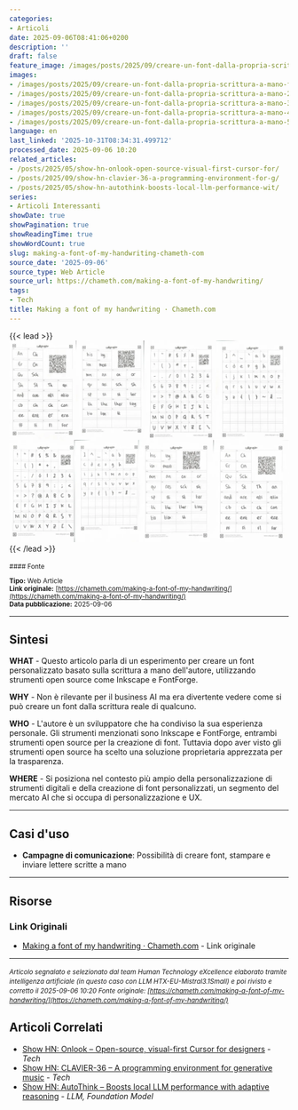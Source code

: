 ```yaml
---
categories:
- Articoli
date: 2025-09-06T08:41:06+0200
description: ''
draft: false
feature_image: /images/posts/2025/09/creare-un-font-dalla-propria-scrittura-a-mano-featured.webp
images:
- /images/posts/2025/09/creare-un-font-dalla-propria-scrittura-a-mano-featured.webp
- /images/posts/2025/09/creare-un-font-dalla-propria-scrittura-a-mano-2.webp
- /images/posts/2025/09/creare-un-font-dalla-propria-scrittura-a-mano-3.webp
- /images/posts/2025/09/creare-un-font-dalla-propria-scrittura-a-mano-4.webp
- /images/posts/2025/09/creare-un-font-dalla-propria-scrittura-a-mano-5.webp
language: en
last_linked: '2025-10-31T08:34:31.499712'
processed_date: 2025-09-06 10:20
related_articles:
- /posts/2025/05/show-hn-onlook-open-source-visual-first-cursor-for/
- /posts/2025/09/show-hn-clavier-36-a-programming-environment-for-g/
- /posts/2025/05/show-hn-autothink-boosts-local-llm-performance-wit/
series:
- Articoli Interessanti
showDate: true
showPagination: true
showReadingTime: true
showWordCount: true
slug: making-a-font-of-my-handwriting-chameth-com
source_date: '2025-09-06'
source_type: Web Article
source_url: https://chameth.com/making-a-font-of-my-handwriting/
tags:
- Tech
title: Making a font of my handwriting · Chameth.com
---
```


{{< lead >}}
![Featured image](/images/posts/2025/09/creare-un-font-dalla-propria-scrittura-a-mano-featured.webp)
{{< /lead >}}

<small>
#### Fonte

**Tipo:** Web Article  
**Link originale:** [https://chameth.com/making-a-font-of-my-handwriting/](https://chameth.com/making-a-font-of-my-handwriting/)  
**Data pubblicazione:** 2025-09-06

</small>

---

## Sintesi

**WHAT** - Questo articolo parla di un esperimento per creare un font personalizzato basato sulla scrittura a mano dell'autore, utilizzando strumenti open source come Inkscape e FontForge.

**WHY** - Non è rilevante per il business AI ma era divertente vedere come si può creare un font dalla scrittura reale di qualcuno.

**WHO** - L'autore è un sviluppatore che ha condiviso la sua esperienza personale. Gli strumenti menzionati sono Inkscape e FontForge, entrambi strumenti open source per la creazione di font. Tuttavia dopo aver visto gli strumenti open source ha scelto una soluzione proprietaria apprezzata per la trasparenza.

**WHERE** - Si posiziona nel contesto più ampio della personalizzazione di strumenti digitali e della creazione di font personalizzati, un segmento del mercato AI che si occupa di personalizzazione e UX.

---

## Casi d'uso

- **Campagne di comunicazione**: Possibilità di creare font, stampare e inviare lettere scritte a mano

---



## Risorse

### Link Originali
- [Making a font of my handwriting · Chameth.com](https://chameth.com/making-a-font-of-my-handwriting/) - Link originale


---

*<small>Articolo segnalato e selezionato dal team Human Technology eXcellence elaborato tramite intelligenza artificiale (in questo caso con LLM HTX-EU-Mistral3.1Small) e poi rivisto e corretto il 2025-09-06 10:20
Fonte originale: [https://chameth.com/making-a-font-of-my-handwriting/](https://chameth.com/making-a-font-of-my-handwriting/)</small>*

## Articoli Correlati

- [Show HN: Onlook – Open-source, visual-first Cursor for designers](/posts/2025/05/show-hn-onlook-open-source-visual-first-cursor-for/) - *Tech*
- [Show HN: CLAVIER-36 – A programming environment for generative music](/posts/2025/09/show-hn-clavier-36-a-programming-environment-for-g/) - *Tech*
- [Show HN: AutoThink – Boosts local LLM performance with adaptive reasoning](/posts/2025/05/show-hn-autothink-boosts-local-llm-performance-wit/) - *LLM, Foundation Model*